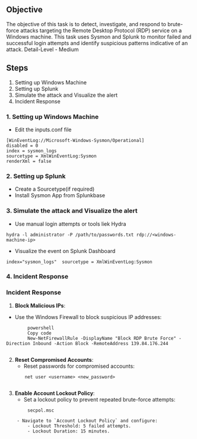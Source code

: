 ## Objective
The objective of this task is to detect, investigate, and respond to brute-force attacks targeting the Remote Desktop Protocol (RDP) service on a Windows machine. This task uses Sysmon and Splunk to monitor failed and successful login attempts and identify suspicious patterns indicative of an attack.
Detail-Level - Medium

## Steps
1. Setting up Windows Machine
2. Setting up Splunk 
3. Simulate the attack and Visualize the alert
4. Incident Response

### 1. Setting up Windows Machine

- Edit the inputs.conf file
```
[WinEventLog://Microsoft-Windows-Sysmon/Operational]
disabled = 0
index = sysmon_logs
sourcetype = XmlWinEventLog:Sysmon
renderXml = false

```

### 2. Setting up Splunk 
- Create a Sourcetype(if required)
- Install Sysmon App from Splunkbase

### 3. Simulate the attack and Visualize the alert
- Use manual login attempts or tools liek Hydra
```
hydra -l administrator -P /path/to/passwords.txt rdp://<windows-machine-ip>
```
- Visualize the event on Splunk Dashboard
```
index="sysmon_logs"  sourcetype = XmlWinEventLog:Sysmon
```

### 4. Incident Response
### **Incident Response**

1. **Block Malicious IPs**:
- Use the Windows Firewall to block suspicious IP addresses:
```
        powershell
        Copy code
        New-NetFirewallRule -DisplayName "Block RDP Brute Force" -Direction Inbound -Action Block -RemoteAddress 139.84.176.244
         
 ```
        
2. **Reset Compromised Accounts**:
    - Reset passwords for compromised accounts:
        
 ```
        net user <username> <new_password>
        
 ```
        
3. **Enable Account Lockout Policy**:
    - Set a lockout policy to prevent repeated brute-force attempts:
        
```
        secpol.msc
 ```
        
        - Navigate to `Account Lockout Policy` and configure:
            - Lockout Threshold: 5 failed attempts.
            - Lockout Duration: 15 minutes.
     
